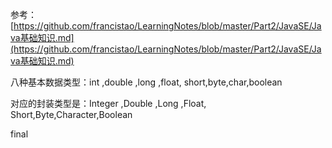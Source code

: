 参考：[https://github.com/francistao/LearningNotes/blob/master/Part2/JavaSE/Java基础知识.md](https://github.com/francistao/LearningNotes/blob/master/Part2/JavaSE/Java基础知识.md)



八种基本数据类型：int ,double ,long ,float, short,byte,char,boolean

对应的封装类型是：Integer ,Double ,Long ,Float, Short,Byte,Character,Boolean



final

